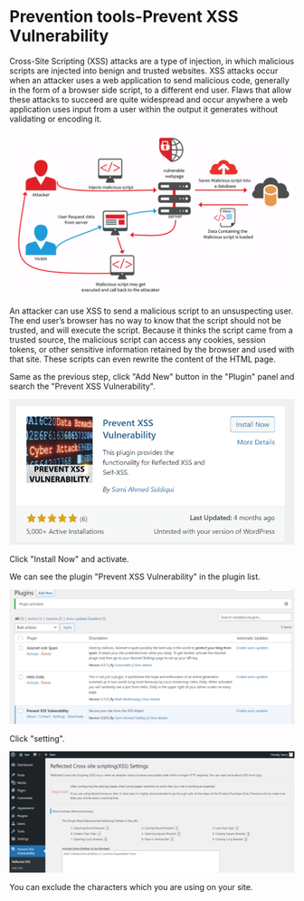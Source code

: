 # Prevention tools-Prevent XSS Vulnerability


Cross-Site Scripting (XSS) attacks are a type of injection, in which malicious scripts are injected into benign and trusted websites. XSS attacks occur when an attacker uses a web application to send malicious code, generally in the form of a browser side script, to a different end user. Flaws that allow these attacks to succeed are quite widespread and occur anywhere a web application uses input from a user within the output it generates without validating or encoding it.

![XSS_attack](https://github.com/joey1136/katacoda-scenarios/blob/main/Area-B/images/xss_attack.PNG?raw=true)

An attacker can use XSS to send a malicious script to an unsuspecting user. The end user’s browser has no way to know that the script should not be trusted, and will execute the script. Because it thinks the script came from a trusted source, the malicious script can access any cookies, session tokens, or other sensitive information retained by the browser and used with that site. These scripts can even rewrite the content of the HTML page.


Same as the previous step, click "Add New" button in the "Plugin" panel and search the "Prevent XSS Vulnerability".

![XSS_plugin](https://github.com/joey1136/katacoda-scenarios/blob/main/Area-B/images/xss_plugin.PNG?raw=true)

Click "Install Now" and activate.

We can see the plugin "Prevent XSS Vulnerability" in the plugin list.

![xss_plugin_list](https://github.com/joey1136/katacoda-scenarios/blob/main/Area-B/images/xss_plugin_list.PNG?raw=true)

Click "setting".

![xss_setting](https://github.com/joey1136/katacoda-scenarios/blob/main/Area-B/images/xss_setting.PNG?raw=true)

You can exclude the characters which you are using on your site.
